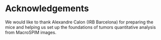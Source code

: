 Acknowledgements
================

We would like to thank Alexandre Calon (IRB Barcelona) for preparing the
mice and helping us set up the foundations of tumors quantitative
analysis from MacroSPIM images.
